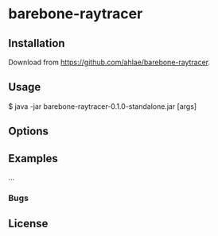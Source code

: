 # barebone-raytracer

## Installation

Download from https://github.com/ahlae/barebone-raytracer.

## Usage

$ java -jar barebone-raytracer-0.1.0-standalone.jar [args]

## Options

## Examples

...

### Bugs

## License


